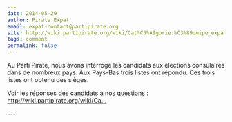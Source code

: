 ```yaml
---
date: 2014-05-29
author: Pirate Expat
email: expat-contact@partipirate.org
site: http://wiki.partipirate.org/wiki/Cat%C3%A9gorie:%C3%89quipe_expatri%C3%A9s
tags: comment
permalink: false
---
```


<p>Au Parti Pirate, nous avons intérrogé les candidats aux élections consulaires dans de nombreux pays. Aux Pays-Bas trois listes ont répondu. Ces trois listes ont obtenu des sièges.</p>


<p>Voir les réponses des candidats à nos questions : <a href="http://wiki.partipirate.org/wiki/Cat%C3%A9gorie:%C3%89quipe_expatri%C3%A9s" title="http://wiki.partipirate.org/wiki/Cat%C3%A9gorie:%C3%89quipe_expatri%C3%A9s">http://wiki.partipirate.org/wiki/Ca...</a></p>
---